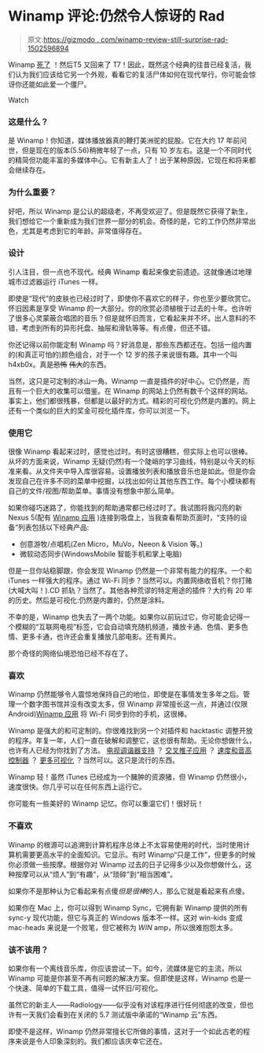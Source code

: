 # Winamp 评论:仍然令人惊讶的 Rad

> 原文:[https://gizmodo . com/winamp-review-still-surprise-rad-1502596894](https://gizmodo.com/winamp-review-still-surprisingly-rad-1502596894)

Winamp [死了](https://gizmodo.com/an-ode-to-winamp-1487246843) ！然后T5 又回来了 T7！因此，既然这个经典的往昔已经复活，我们认为我们应该给它另一个外观，看看它的复活尸体如何在现代举行。你可能会惊讶你还能如此爱一个僵尸。

Watch

### 这是什么？

是 Winamp！你知道，媒体播放器真的鞭打美洲驼的屁股。它在大约 17 年前问世，但是现在的版本(5.56)稍微年轻了一点，只有 10 岁左右。这是一个不同时代的精简但功能丰富的多媒体中心。它有新主人了！出于某种原因，它现在和将来都会继续存在。

### 为什么重要？

好吧，所以 Winamp 是公认的超级老，不再受欢迎了。但是既然它获得了新生，我们想给它一个重新成为我们世界一部分的机会。奇怪的是，它的工作仍然非常出色，尤其是考虑到它的年龄。非常值得存在。

### 设计

引人注目，但一点也不现代。经典 Winamp 看起来像史前遗迹。这就像通过地理城市过滤器运行 iTunes 一样。

即使是“现代”的皮肤也已经过时了，即使你不喜欢它的样子，你也至少要欣赏它。怀旧因素是享受 Winamp 的一大部分。你的欣赏必须植根于过去的十年。也许听了很多心灵蒙蔽合唱团的音乐？但是就怀旧而言，它看起来并不坏。出人意料的不错，考虑到所有的异形托盘、抽屉和滑轨等等。有点傻，但还不错。

你还记得以前你能定制 Winamp 吗？好消息是，那些东西都还在。包括一组内置的(和真正可怕的)颜色组合，对于一个 12 岁的孩子来说很有趣。其中一个叫 h4xb0x。真是~~恐怖~~ ~~伟大~~的东西。

当然，这只是可定制的冰山一角。Winamp 一直是插件的好中心。它仍然是，而且有一个巨大的收集可以借鉴。在 Winamp 的网站上仍然有数千个这样的网站。事实上，他们都很残暴，但都是以最好的方式。精彩的可视化仍然是内置的。网上还有一个类似的巨大的奖金可视化插件库，你可以浏览一下。

### 使用它

很像 Winamp 看起来过时，感觉也过时。有时这很糟糕，但实际上也可以很棒。从坏的方面来说，Winamp 无疑(仍然)有一个陡峭的学习曲线，特别是以今天的标准来看。从文件夹中导入库很容易。设置播放列表和播放音乐也是如此。但是你会发现自己在许多不同的菜单中挖掘，以找出如何让其他东西工作。每个小模块都有自己的文件/视图/帮助菜单。事情没有想象中那么简单。

如果你碰巧迷路了，你能找到的帮助通常都已经过时了。我试图将我闪亮的新 Nexus 5(配有 [Winamp 应用](https://play.google.com/store/apps/details?id=com.nullsoft.winamp&hl=en) )连接到吸盘上，当我查看帮助页面时，“支持的设备”列表包括以下经典产品:

*   创意游牧/点唱机(Zen Micro，MuVo，Neeon & Vision 等。)
*   微软动态同步(WindowsMobile 智能手机和掌上电脑)

但是一旦你站稳脚跟，你会发现 Winamp 仍然是一个非常有能力的程序。一个和 iTunes 一样强大的程序。通过 Wi-Fi 同步？当然可以。内置网络收音机？你打赌(大喊大叫！).CD 抓轨？当然了。其他各种荒谬的特定用途的插件？大约有 20 年的历史。然后是可视化:仍然是内置的，仍然是涂料。

不幸的是，Winamp 也失去了一两个功能。如果你以前玩过它，你可能会记得一个模糊的“互联网电视”标签，它会自动填充随机频道，播放卡通、色情、更多色情、更多卡通，也许还会重复播放几部电影。还有黄片。

那个奇怪的网络仙境恐怕已经不存在了。

### 喜欢

Winamp 仍然能够令人震惊地保持自己的地位，即使是在事情发生多年之后。管理一个数字图书馆并没有改变太多，但 Winamp 非常擅长这一点，并通过(仅限 Android)[Winamp 应用](https://play.google.com/store/apps/details?id=com.nullsoft.winamp&hl=en) 将 Wi-Fi 同步到你的手机，这很棒。

Winamp 是强大的和可定制的。你很难找到另一个对插件和 hacktastic 调整开放的程序。年复一年，人们一直在破解和调整它，这也很有帮助。无论你想做什么，也许有人已经为你找到了方法。 [电视调谐器支持](http://www.winamp.com/plugin/tv-plugin-for-winamp-1-9lite10/138360) ？ [交叉推子应用](http://www.winamp.com/plugin/crossfading-output/175) ？ [速度和音高控制器](http://www.winamp.com/plugin/pacemaker/12689) ？ [更多可视化](http://www.winamp.com/visualizations/search/visualizations) ？当然可以。这只是流行的东西。

Winamp 轻！虽然 iTunes 已经成为一个臃肿的资源猪，但 Winamp 仍然很小，速度很快。你几乎可以在任何东西上运行它。

你可能有一些美好的 Winamp 记忆。你可以重温它们！很好玩！

### 不喜欢

Winamp 的根源可以追溯到计算机程序总体上不太容易使用的时代，当时使用计算机需要更高水平的全面知识。它显示。有时 Winamp“只是工作”，但更多的时候你必须做一些按摩。根据你对 Winamp 过去的日子记得多少以及你想做什么，这种按摩可以从“烦人”到“有趣”，从“琐碎”到“相当困难”。

如果你不是那种认为它看起来有点傻*但是很棒*的人，那么它就是看起来有点傻。

如果你在 Mac 上，你可以得到 Winamp Sync，它拥有新 Winamp 提供的所有 sync-y 现代功能，但它与真正的 Windows 版本不一样。这对 win-kids 变成 mac-heads 来说是一个败笔，但它被称为 *WIN* amp，所以很难抱怨太多。

### 该不该用？

如果你有一个离线音乐库，你应该尝试一下。如今，流媒体是它的主流，所以 Winamp 可能是你甚至不再有问题的解决方案。但即使是这样，Winamp 也是一个快速、简单的下载工具，值得一试怀旧/可视化。

虽然它的新主人——Radiology——似乎没有对该程序进行任何彻底的改变，但也许有一天我们会看到在关闭的 5.7 测试版中承诺的“Winamp 云”东西。

即使不是这样，Winamp 仍然非常擅长它所做的事情，这对于一个如此古老的程序来说是令人印象深刻的。我们都应该庆幸它还在。